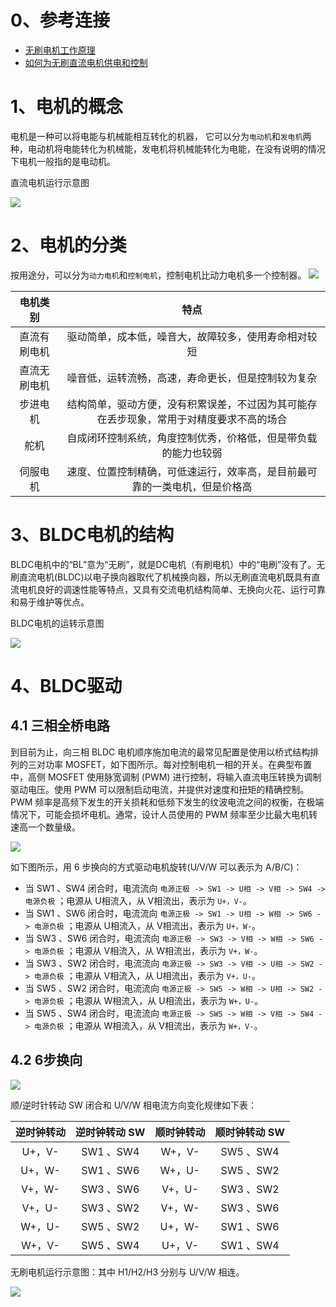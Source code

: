 # 0、参考连接
- [无刷电机工作原理](https://www.youtube.com/watch?v=VqLG_HsUyPI)
- [如何为无刷直流电机供电和控制](https://www.digikey.com/en/articles/how-to-power-and-control-brushless-dc-motors)

# 1、电机的概念
电机是一种可以将电能与机械能相互转化的机器， 它可以分为`电动机`和`发电机`两种，电动机将电能转化为机械能，发电机将机械能转化为电能，在没有说明的情况下电机一般指的是电动机。

直流电机运行示意图

![](电机结构.gif)

# 2、电机的分类
按用途分，可以分为`动力电机`和`控制电机`，控制电机比动力电机多一个控制器。
![](电机.png)

|   电机类别   |                                           特点                                           |
|:------------:|:----------------------------------------------------------------------------------------:|
| 直流有刷电机 |                   驱动简单，成本低，噪音大，故障较多，使用寿命相对较短                   |
| 直流无刷电机 |                    噪音低，运转流畅，高速，寿命更长，但是控制较为复杂                    |
|   步进电机   | 结构简单，驱动方便，没有积累误差，不过因为其可能存在丢步现象，常用于对精度要求不高的场合 |
|     舵机     |              自成闭环控制系统，角度控制优秀，价格低，但是带负载的能力也较弱              |
|   伺服电机   |        速度、位置控制精确，可低速运行，效率高，是目前最可靠的一类电机，但是价格高        |

# 3、BLDC电机的结构

BLDC电机中的“BL”意为“无刷”，就是DC电机（有刷电机）中的“电刷”没有了。无刷直流电机(BLDC)以电子换向器取代了机械换向器，所以无刷直流电机既具有直流电机良好的调速性能等特点，又具有交流电机结构简单、无换向火花、运行可靠和易于维护等优点。

BLDC电机的运转示意图

![](BLDC结构.gif)

# 4、BLDC驱动

## 4.1 三相全桥电路

到目前为止，向三相 BLDC 电机顺序施加电流的最常见配置是使用以桥式结构排列的三对功率 MOSFET，如下图所示。每对控制电机一相的开关。在典型布置中，高侧 MOSFET 使用脉宽调制 (PWM) 进行控制，将输入直流电压转换为调制驱动电压。使用 PWM 可以限制启动电流，并提供对速度和扭矩的精确控制。 PWM 频率是高频下发生的开关损耗和低频下发生的纹波电流之间的权衡，在极端情况下，可能会损坏电机。通常，设计人员使用的 PWM 频率至少比最大电机转速高一个数量级。

![](BLDC电机驱动电路.png)

如下图所示，用 6 步换向的方式驱动电机旋转(U/V/W 可以表示为 A/B/C)：
- 当 SW1 、SW4 闭合时，电流流向 `电源正极 -> SW1 -> U相 -> V相 -> SW4 -> 电源负极` ；电源从 U相流入，从 V相流出，表示为 `U+，V-`。
- 当 SW1 、SW6 闭合时，电流流向 `电源正极 -> SW1 -> U相 -> W相 -> SW6 -> 电源负极` ；电源从 U相流入，从 V相流出，表示为 `U+，W-`。
- 当 SW3 、SW6 闭合时，电流流向 `电源正极 -> SW3 -> V相 -> W相 -> SW6 -> 电源负极` ；电源从 V相流入，从 W相流出，表示为 `V+，W-`。
- 当 SW3 、SW2 闭合时，电流流向 `电源正极 -> SW3 -> V相 -> U相 -> SW2 -> 电源负极` ；电源从 V相流入，从 U相流出，表示为 `V+，U-`。
- 当 SW5 、SW2 闭合时，电流流向 `电源正极 -> SW5 -> W相 -> U相 -> SW2 -> 电源负极` ；电源从 W相流入，从 U相流出，表示为 `W+，U-`。
- 当 SW5 、SW4 闭合时，电流流向 `电源正极 -> SW5 -> W相 -> V相 -> SW4 -> 电源负极` ；电源从 W相流入，从 V相流出，表示为 `W+，V-`。

## 4.2 6步换向

![](BLDC六步换向.jpg)

顺/逆时针转动 SW 闭合和 U/V/W 相电流方向变化规律如下表：

| 逆时钟转动 | 逆时钟转动 SW | 顺时钟转动 | 顺时钟转动 SW |
|:----------:|:-------------:|:----------:|:-------------:|
|   U+，V-   |   SW1 、SW4   |   W+，V-   |   SW5 、SW4   |
|   U+，W-   |   SW1 、SW6   |   W+，U-   |   SW5 、SW2   |
|   V+，W-   |   SW3 、SW6   |   V+，U-   |   SW3 、SW2   |
|   V+，U-   |   SW3 、SW2   |   V+，W-   |   SW3 、SW6   |
|   W+，U-   |   SW5 、SW2   |   U+，W-   |   SW1 、SW6   |
|   W+，V-   |   SW5 、SW4   |   U+，V-   |   SW1 、SW4   |

无刷电机运行示意图：其中 H1/H2/H3 分别与 U/V/W 相连。

![](BLDC电机运行示意图.gif)




